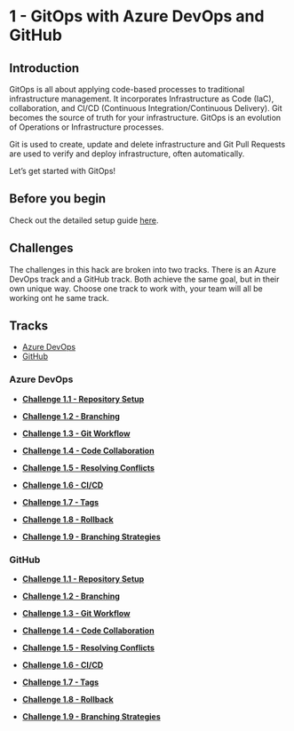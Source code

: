 # 1 - GitOps with Azure DevOps and GitHub

## Introduction

GitOps is all about applying code-based processes to traditional infrastructure management. It incorporates Infrastructure as Code (IaC), collaboration, and CI/CD  (Continuous Integration/Continuous Delivery). Git becomes the source of truth for your infrastructure. GitOps is an evolution of Operations or Infrastructure processes.

Git is used to create, update and delete infrastructure and Git Pull Requests are used to verify and deploy infrastructure, often automatically.

Let’s get started with GitOps!


## Before you begin

Check out the detailed setup guide [here](Setup/readme.md).

## Challenges

The challenges in this hack are broken into two tracks. There is an Azure DevOps track and a GitHub track. Both achieve the same goal, but in their own unique way. Choose one track to work with, your team will all be working ont he same track.

## Tracks

* [Azure DevOps](#azure-devops)
* [GitHub](#github)

### Azure DevOps

* [**Challenge 1.1 - Repository Setup**](Challenges/Azure/1.1/readme.md)

* [**Challenge 1.2 - Branching**](Challenges/Azure/1.2/readme.md)

* [**Challenge 1.3 - Git Workflow**](Challenges/Azure/1.3/readme.md)

* [**Challenge 1.4 - Code Collaboration**](Challenges/Azure/1.4/readme.md)

* [**Challenge 1.5 - Resolving Conflicts**](Challenges/Azure/1.5/readme.md)

* [**Challenge 1.6 - CI/CD**](Challenges/Azure/1.6/readme.md)

* [**Challenge 1.7 - Tags**](Challenges/Azure/1.7/readme.md)

* [**Challenge 1.8 - Rollback**](Challenges/Azure/1.8/readme.md)

* [**Challenge 1.9 - Branching Strategies**](Challenges/Azure/1.9/readme.md)

### GitHub

* [**Challenge 1.1 - Repository Setup**](Challenges/GitHub/1.1/readme.md)

* [**Challenge 1.2 - Branching**](Challenges/GitHub/1.2/readme.md)

* [**Challenge 1.3 - Git Workflow**](Challenges/GitHub/1.3/readme.md)

* [**Challenge 1.4 - Code Collaboration**](Challenges/GitHub/1.4/readme.md)

* [**Challenge 1.5 - Resolving Conflicts**](Challenges/GitHub/1.5/readme.md)

* [**Challenge 1.6 - CI/CD**](Challenges/GitHub/1.6/readme.md)

* [**Challenge 1.7 - Tags**](Challenges/GitHub/1.7/readme.md)

* [**Challenge 1.8 - Rollback**](Challenges/GitHub/1.8/readme.md)

* [**Challenge 1.9 - Branching Strategies**](Challenges/GitHub/1.9/readme.md)